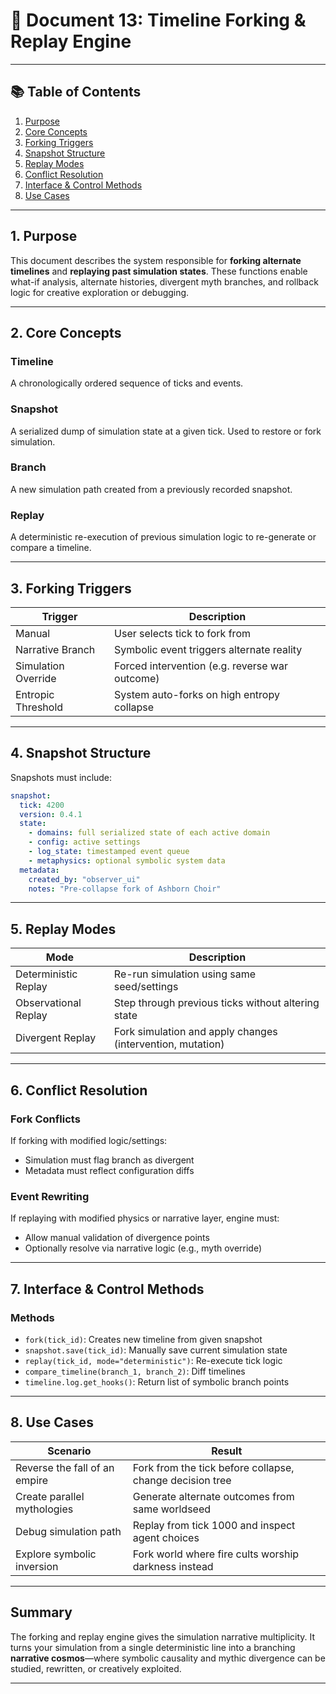 # 📄 Document 13: Timeline Forking & Replay Engine

---

## 📚 Table of Contents

1. [Purpose](#1-purpose)
2. [Core Concepts](#2-core-concepts)
3. [Forking Triggers](#3-forking-triggers)
4. [Snapshot Structure](#4-snapshot-structure)
5. [Replay Modes](#5-replay-modes)
6. [Conflict Resolution](#6-conflict-resolution)
7. [Interface & Control Methods](#7-interface--control-methods)
8. [Use Cases](#8-use-cases)

---

## 1. Purpose

This document describes the system responsible for **forking alternate timelines** and **replaying past simulation states**. These functions enable what-if analysis, alternate histories, divergent myth branches, and rollback logic for creative exploration or debugging.

---

## 2. Core Concepts

### Timeline

A chronologically ordered sequence of ticks and events.

### Snapshot

A serialized dump of simulation state at a given tick. Used to restore or fork simulation.

### Branch

A new simulation path created from a previously recorded snapshot.

### Replay

A deterministic re-execution of previous simulation logic to re-generate or compare a timeline.

---

## 3. Forking Triggers

| Trigger             | Description                                    |
| ------------------- | ---------------------------------------------- |
| Manual              | User selects tick to fork from                 |
| Narrative Branch    | Symbolic event triggers alternate reality      |
| Simulation Override | Forced intervention (e.g. reverse war outcome) |
| Entropic Threshold  | System auto-forks on high entropy collapse     |

---

## 4. Snapshot Structure

Snapshots must include:

```yaml
snapshot:
  tick: 4200
  version: 0.4.1
  state:
    - domains: full serialized state of each active domain
    - config: active settings
    - log_state: timestamped event queue
    - metaphysics: optional symbolic system data
  metadata:
    created_by: "observer_ui"
    notes: "Pre-collapse fork of Ashborn Choir"
```

---

## 5. Replay Modes

| Mode                 | Description                                                |
| -------------------- | ---------------------------------------------------------- |
| Deterministic Replay | Re-run simulation using same seed/settings                 |
| Observational Replay | Step through previous ticks without altering state         |
| Divergent Replay     | Fork simulation and apply changes (intervention, mutation) |

---

## 6. Conflict Resolution

### Fork Conflicts

If forking with modified logic/settings:

- Simulation must flag branch as divergent
- Metadata must reflect configuration diffs

### Event Rewriting

If replaying with modified physics or narrative layer, engine must:

- Allow manual validation of divergence points
- Optionally resolve via narrative logic (e.g., myth override)

---

## 7. Interface & Control Methods

### Methods

- `fork(tick_id)`: Creates new timeline from given snapshot
- `snapshot.save(tick_id)`: Manually save current simulation state
- `replay(tick_id, mode="deterministic")`: Re-execute tick logic
- `compare_timeline(branch_1, branch_2)`: Diff timelines
- `timeline.log.get_hooks()`: Return list of symbolic branch points

---

## 8. Use Cases

| Scenario                      | Result                                                   |
| ----------------------------- | -------------------------------------------------------- |
| Reverse the fall of an empire | Fork from the tick before collapse, change decision tree |
| Create parallel mythologies   | Generate alternate outcomes from same worldseed          |
| Debug simulation path         | Replay from tick 1000 and inspect agent choices          |
| Explore symbolic inversion    | Fork world where fire cults worship darkness instead     |

---

## Summary

The forking and replay engine gives the simulation narrative multiplicity. It turns your simulation from a single deterministic line into a branching **narrative cosmos**—where symbolic causality and mythic divergence can be studied, rewritten, or creatively exploited.

---
